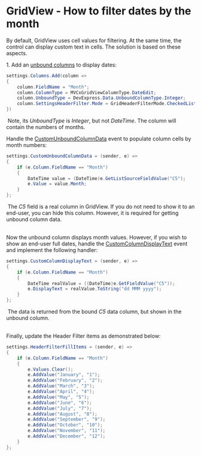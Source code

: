 # GridView - How to filter dates by the month


<p>By default, GridView uses cell values for filtering. At the same time, the control can display custom text in cells. The solution is based on these aspects.</p>
<p>1. Add an <a href="https://documentation.devexpress.com/#AspNet/CustomDocument16859">unbound columns</a> to display dates:</p>


```cs
settings.Columns.Add(column =>
{
    column.FieldName = "Month";
    column.ColumnType = MVCxGridViewColumnType.DateEdit;
    column.UnboundType = DevExpress.Data.UnboundColumnType.Integer;
    column.SettingsHeaderFilter.Mode = GridHeaderFilterMode.CheckedList;
})

```


<p> Note, its <em>UnboundType</em> is <em>Integer</em>, but not <em>DateTime</em>. The column will contain the numbers of months.</p>
<p>Handle the <a href="https://documentation.devexpress.com/#AspNet/DevExpressWebASPxGridView_CustomUnboundColumnDatatopic">CustomUnboundColumnData</a> event to populate column cells by month numbers:</p>


```cs
settings.CustomUnboundColumnData = (sender, e) =>
{
    if (e.Column.FieldName == "Month")
    {
        DateTime value = (DateTime)e.GetListSourceFieldValue("C5");
        e.Value = value.Month;
    }
};

```


<p> The <em>C5</em> field is a real column in GridView. If you do not need to show it to an end-user, you can hide this column. However, it is required for getting unbound column data.</p>
<p><br>Now the unbound column displays month values. However, if you wish to show an end-user full dates, handle the <a href="https://documentation.devexpress.com/#AspNet/DevExpressWebASPxGridView_CustomColumnDisplayTexttopic">CustomColumnDisplayText</a> event and implement the following handler:</p>


```cs
settings.CustomColumnDisplayText = (sender, e) =>
{
    if (e.Column.FieldName == "Month")
    {
        DateTime realValue = ((DateTime)e.GetFieldValue("C5"));
        e.DisplayText = realValue.ToString("dd MMM yyyy");
    }
};

```


<p> The data is returned from the bound <em>C5 </em>data column, but shown in the unbound column.</p>
<p><br>Finally, update the Header Filter items as demonstrated below:</p>


```cs
settings.HeaderFilterFillItems = (sender, e) =>
{
    if (e.Column.FieldName == "Month")
    {
        e.Values.Clear();
        e.AddValue("January", "1");
        e.AddValue("February", "2");
        e.AddValue("March", "3");
        e.AddValue("April", "4");
        e.AddValue("May", "5");
        e.AddValue("June", "6");
        e.AddValue("July", "7");
        e.AddValue("August", "8");
        e.AddValue("September", "9");
        e.AddValue("October", "10");
        e.AddValue("November", "11");
        e.AddValue("December", "12");
    }
};
```



<br/>



